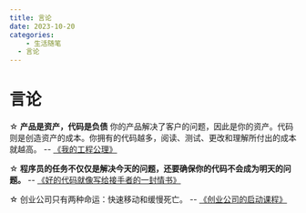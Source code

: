 ```yaml
---
title: 言论
date: 2023-10-20
categories:
	- 生活随笔
  - 言论
---
```

# 言论

☆ **产品是资产，代码是负债**
你的产品解决了客户的问题，因此是你的资产。代码则是创造资产的成本。你拥有的代码越多，阅读、测试、更改和理解所付出的成本就越高。
-- [《我的工程公理》](https://martinrue.com/my-engineering-axioms/)

☆ **程序员的任务不仅仅是解决今天的问题，还要确保你的代码不会成为明天的问题。**
-- [《好的代码就像写给接手者的一封情书》](https://addyosmani.com/blog/good-code/)

☆ 创业公司只有两种命运：快速移动和缓慢死亡。
-- [《创业公司的启动课程》](https://blog.southparkcommons.com/move-fast-or-die/)
